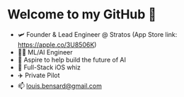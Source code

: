 # Welcome to my GitHub 👋 

- 🛩️ Founder & Lead Engineer @ Stratos (App Store link: https://apple.co/3U8506K)
- 👨‍💻 ML/AI Engineer
- 🤖 Aspire to help build the future of AI
- 📱 Full-Stack iOS whiz 
- ✈️ Private Pilot
- 📫 louis.bensard@gmail.com
